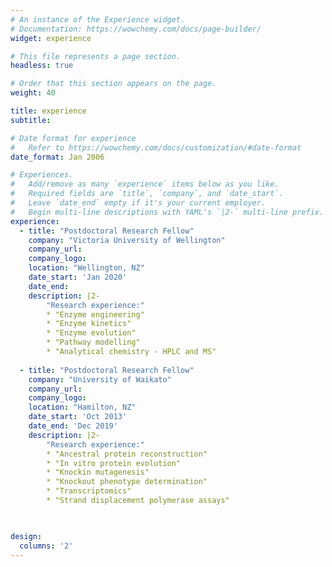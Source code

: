 ```yaml
---
# An instance of the Experience widget.
# Documentation: https://wowchemy.com/docs/page-builder/
widget: experience

# This file represents a page section.
headless: true

# Order that this section appears on the page.
weight: 40

title: experience
subtitle:

# Date format for experience
#   Refer to https://wowchemy.com/docs/customization/#date-format
date_format: Jan 2006

# Experiences.
#   Add/remove as many `experience` items below as you like.
#   Required fields are `title`, `company`, and `date_start`.
#   Leave `date_end` empty if it's your current employer.
#   Begin multi-line descriptions with YAML's `|2-` multi-line prefix.
experience:
  - title: "Postdoctoral Research Fellow"
    company: "Victoria University of Wellington"
    company_url:
    company_logo: 
    location: "Wellington, NZ"
    date_start: 'Jan 2020'
    date_end: 
    description: |2-
        "Research experience:"
        * "Enzyme engineering"
        * "Enzyme kinetics"
        * "Enzyme evolution"
        * "Pathway modelling"
        * "Analytical chemistry - HPLC and MS"
        
  - title: "Postdoctoral Research Fellow"
    company: "University of Waikato"
    company_url:
    company_logo: 
    location: "Hamilton, NZ"
    date_start: 'Oct 2013'
    date_end: 'Dec 2019'
    description: |2-
        "Research experience:"
        * "Ancestral protein reconstruction"
        * "In vitro protein evolution"
        * "Knockin mutagenesis"
        * "Knockout phenotype determination"
        * "Transcriptomics"
        * "Strand displacement polymerase assays"

    

design:
  columns: '2'
---
```

